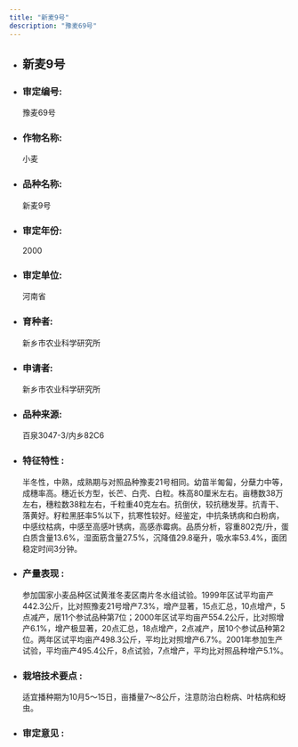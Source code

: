 ```yaml
---
title: "新麦9号"
description: "豫麦69号"
---
```

* ## 新麦9号
* ###  审定编号:  
   豫麦69号

*  ### 作物名称:  
   小麦

*   ###  品种名称: 
    新麦9号

*   ### 审定年份: 
    2000

*   ### 审定单位:  
    河南省

*   ### 育种者:  
    新乡市农业科学研究所

*   ### 申请者:  
    新乡市农业科学研究所

*   ### 品种来源:  
    百泉3047-3/内乡82C6

*   ### 特征特性 : 
    半冬性，中熟，成熟期与对照品种豫麦21号相同。幼苗半匍匐，分蘖力中等，成穗率高。穗近长方型，长芒、白壳、白粒。株高80厘米左右。亩穗数38万左右，穗粒数38粒左右，千粒重40克左右。抗倒伏，较抗穗发芽。抗青干、落黄好。籽粒黑胚率5%以下，抗寒性较好。经鉴定，中抗条锈病和白粉病，中感纹枯病，中感至高感叶锈病，高感赤霉病。品质分析，容重802克/升，蛋白质含量13.6%，湿面筋含量27.5%，沉降值29.8毫升，吸水率53.4%，面团稳定时间3分钟。



*   ### 产量表现 : 
    参加国家小麦品种区试黄淮冬麦区南片冬水组试验。1999年区试平均亩产442.3公斤，比对照豫麦21号增产7.3%，增产显著，15点汇总，10点增产，5点减产，居11个参试品种第7位；2000年区试平均亩产554.2公斤，比对照增产6.1%，增产极显著，20点汇总，18点增产，2点减产，居10个参试品种第2位。两年区试平均亩产498.3公斤，平均比对照增产6.7%。2001年参加生产试验，平均亩产495.4公斤，8点试验，7点增产，平均比对照品种增产5.1%。



*   ### 栽培技术要点 : 
    适宜播种期为10月5～15日，亩播量7～8公斤，注意防治白粉病、叶枯病和蚜虫。



*   ### 审定意见 : 
    

